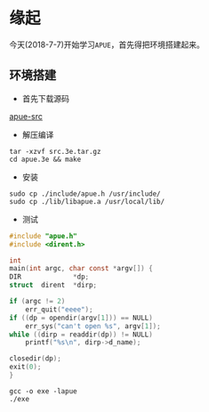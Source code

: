 # 缘起

今天(2018-7-7)开始学习`APUE`，首先得把环境搭建起来。

## 环境搭建

* 首先下载源码

[apue-src](http://www.apuebook.com/code3e.html)

* 解压编译

``` shell
tar -xzvf src.3e.tar.gz
cd apue.3e && make
```

* 安装

``` shell
sudo cp ./include/apue.h /usr/include/
sudo cp ./lib/libapue.a /usr/local/lib/
```

* 测试

``` C
#include "apue.h"
#include <dirent.h>

int
main(int argc, char const *argv[]) {
DIR             *dp;
struct  dirent  *dirp;

if (argc != 2)
    err_quit("eeee");
if ((dp = opendir(argv[1])) == NULL)
    err_sys("can't open %s", argv[1]);
while ((dirp = readdir(dp)) != NULL)
    printf("%s\n", dirp->d_name);

closedir(dp);
exit(0);
}
```

``` shell
gcc -o exe -lapue
./exe
```